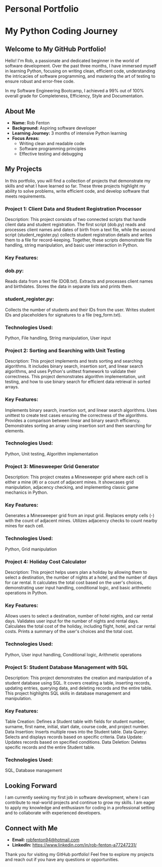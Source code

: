 # Personal Portfolio
# My Python Coding Journey

## Welcome to My GitHub Portfolio!

Hello! I'm Rob, a passionate and dedicated beginner in the world of software development. Over the past three months, I have immersed myself in learning Python, focusing on writing clean, efficient code, understanding the intricacies of software programming, and mastering the art of testing to ensure robust and error-free code.

In my Software Engineering Bootcamp, I achieved a 99% out of 100% overall grade for Completeness, Efficiency, Style and Documentation.

## About Me

- **Name:** Rob Fenton
- **Background:** Aspiring software developer
- **Learning Journey:** 3 months of intensive Python learning
- **Focus Areas:** 
  - Writing clean and readable code
  - Software programming principles
  - Effective testing and debugging

## My Projects

In this portfolio, you will find a collection of projects that demonstrate my skills and what I have learned so far. These three projects highlight my ability to solve problems, write efficient code, and develop software that meets requirements.

### Project 1: Client Data and Student Registration Processor
Description: This project consists of two connected scripts that handle client data and student registration. The first script (dob.py) reads and processes client names and dates of birth from a text file, while the second script (student_register.py) collects student registration details and writes them to a file for record-keeping. Together, these scripts demonstrate file handling, string manipulation, and basic user interaction in Python.

### Key Features:
### dob.py:

Reads data from a text file (DOB.txt).
Extracts and processes client names and birthdates.
Stores the data in separate lists and prints them.

### student_register.py:
Collects the number of students and their IDs from the user.
Writes student IDs and placeholders for signatures to a file (reg_form.txt).

### Technologies Used:
Python, File handling, String manipulation, User input

### Project 2: Sorting and Searching with Unit Testing
Description: This project implements and tests sorting and searching algorithms. It includes binary search, insertion sort, and linear search algorithms, and uses Python's unittest framework to validate their correctness. This project demonstrates algorithm implementation, unit testing, and how to use binary search for efficient data retrieval in sorted arrays.

### Key Features:
Implements binary search, insertion sort, and linear search algorithms.
Uses unittest to create test cases ensuring the correctness of the algorithms.
Provides a comparison between linear and binary search efficiency.
Demonstrates sorting an array using insertion sort and then searching for elements.

### Technologies Used:
Python, Unit testing, Algorithm implementation

### Project 3: Minesweeper Grid Generator
Description: This project creates a Minesweeper grid where each cell is either a mine (#) or a count of adjacent mines. It showcases grid manipulation, adjacency checking, and implementing classic game mechanics in Python.

### Key Features:
Generates a Minesweeper grid from an input grid.
Replaces empty cells (-) with the count of adjacent mines.
Utilizes adjacency checks to count nearby mines for each cell.

### Technologies Used:
Python, Grid manipulation

### Project 4: Holiday Cost Calculator
Description: This project helps users plan a holiday by allowing them to select a destination, the number of nights at a hotel, and the number of days for car rental. It calculates the total cost based on the user's choices, demonstrating user input handling, conditional logic, and basic arithmetic operations in Python.

### Key Features:
Allows users to select a destination, number of hotel nights, and car rental days.
Validates user input for the number of nights and rental days.
Calculates the total cost of the holiday, including flight, hotel, and car rental costs.
Prints a summary of the user's choices and the total cost.

### Technologies Used:
Python, User input handling, Conditional logic, Arithmetic operations

### Project 5: Student Database Management with SQL
Description: This project demonstrates the creation and manipulation of a student database using SQL. It covers creating a table, inserting records, updating entries, querying data, and deleting records and the entire table. This project highlights SQL skills in database management and manipulation.

### Key Features:
Table Creation: Defines a Student table with fields for student number, surname, first name, initial, start date, course code, and project number.
Data Insertion: Inserts multiple rows into the Student table.
Data Query: Selects and displays records based on specific criteria.
Data Update: Updates records based on specified conditions.
Data Deletion: Deletes specific records and the entire Student table.

### Technologies Used:
SQL, Database management

## Looking Forward

I am currently seeking my first job in software development, where I can contribute to real-world projects and continue to grow my skills. I am eager to apply my knowledge and enthusiasm for coding in a professional setting and to collaborate with experienced developers.

## Connect with Me

- **Email:** robfenton94@hotmail.com
- **LinkedIn:** https://www.linkedin.com/in/rob-fenton-a77247231/


Thank you for visiting my GitHub portfolio! Feel free to explore my projects and reach out if you have any questions or opportunities.
